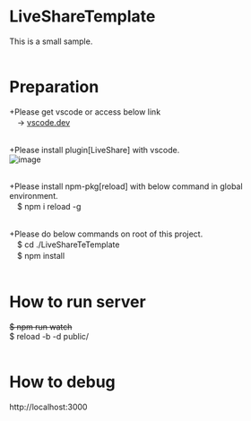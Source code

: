 # LiveShareTemplate
This is a small sample.<br>
<br>

# Preparation
+Please get vscode or access below link<br>
　-> <a href="https://vscode.dev" taret="_blank">vscode.dev</a><br>
<br>
 
+Please install plugin[LiveShare] with vscode.<br>
![image](https://github.com/gain5151/LiveShareTemplate/assets/148036831/d9fc2059-5fb6-43a4-bb44-171d44878344)<br>
<br>

+Please install npm-pkg[reload] with below command in global environment.<br>
　$ npm i reload -g<br>
<br>

+Please do below commands on root of this project.<br>
　$ cd ./LiveShareTeTemplate<br>
　$ npm install<br>
<br>

# How to run server
~~$ npm run watch~~ <br>
$ reload -b -d public/<br>
<br>

# How to debug
http://localhost:3000<br>
<br>

